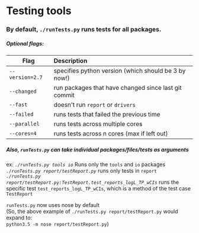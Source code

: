 # Testing tools

### By default, `./runTests.py` runs tests for all packages.


##### Optional flags:

| Flag            | Description                                          |
|-----------------|:-----------------------------------------------------|
| `--version=2.7` | specifies python version (which should be 3 by now!) |
| `--changed`     | run packages that have changed since last git commit |
| `--fast`        | doesn't run `report` or `drivers`                    |
| `--failed`      | runs tests that failed the previous time             |
| `--parallel`    | runs tests across multiple cores                     |
| `--cores=4`     | runs tests across n cores (max if left out)          |

##### Also, `runTests.py` can take individual packages/files/tests as arguments
ex:  *`./runTests.py tools io`* Runs only the `tools` and `io` packages   
*`./runTests.py report/testReport.py`* runs only tests in `report`  
*`./runTests.py report/testReport.py:TestReport.test_reports_logL_TP_wCIs`* runs the specific test `test_reports_logL_TP_wCIs`, which is a method of the test case `TestReport`

`runTests.py` now uses nose by default  
(So, the above example of `./runTests.py report/testReport.py` would expand to:  
`python3.5 -m nose report/testReport.py`)  


  
